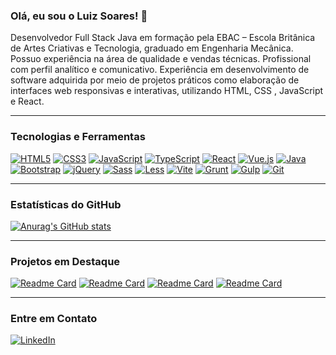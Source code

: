 ### **Olá, eu sou o Luiz Soares!** 👋

Desenvolvedor Full Stack Java em formação pela EBAC – Escola Britânica de Artes Criativas e Tecnologia, graduado em Engenharia Mecânica. Possuo experiência na área de qualidade e vendas técnicas. Profissional com perfil analítico e comunicativo. 
Experiência em desenvolvimento de software adquirida por meio de projetos práticos como elaboração de interfaces web responsivas e interativas, utilizando HTML, CSS , JavaScript e React.

---

### **Tecnologias e Ferramentas**

[![HTML5](https://img.shields.io/badge/HTML5-E34F26?style=for-the-badge&logo=html5&logoColor=white)](https://developer.mozilla.org/en-US/docs/Web/HTML)
[![CSS3](https://img.shields.io/badge/CSS3-1572B6?style=for-the-badge&logo=css3&logoColor=white)](https://developer.mozilla.org/en-US/docs/Web/CSS)
[![JavaScript](https://img.shields.io/badge/JavaScript-F7DF1E?style=for-the-badge&logo=javascript&logoColor=black)](https://developer.mozilla.org/en-US/docs/Web/JavaScript)
[![TypeScript](https://img.shields.io/badge/TypeScript-3178C6?style=for-the-badge&logo=typescript&logoColor=white)](https://www.typescriptlang.org/)
[![React](https://img.shields.io/badge/React-61DAFB?style=for-the-badge&logo=react&logoColor=black)](https://reactjs.org/)
[![Vue.js](https://img.shields.io/badge/Vue.js-4FC08D?style=for-the-badge&logo=vue.js&logoColor=white)](https://vuejs.org/)
[![Java](https://img.shields.io/badge/Java-007396?style=for-the-badge&logo=java&logoColor=white)](https://www.java.com/)
[![Bootstrap](https://img.shields.io/badge/Bootstrap-7952B3?style=for-the-badge&logo=bootstrap&logoColor=white)](https://getbootstrap.com/)
[![jQuery](https://img.shields.io/badge/jQuery-0769AD?style=for-the-badge&logo=jquery&logoColor=white)](https://jquery.com/)
[![Sass](https://img.shields.io/badge/Sass-CC6699?style=for-the-badge&logo=sass&logoColor=white)](https://sass-lang.com/)
[![Less](https://img.shields.io/badge/Less-1D365D?style=for-the-badge&logo=less&logoColor=white)](https://lesscss.org/)
[![Vite](https://img.shields.io/badge/Vite-646CFF?style=for-the-badge&logo=vite&logoColor=white)](https://vitejs.dev/)
[![Grunt](https://img.shields.io/badge/Grunt-F29D44?style=for-the-badge&logo=grunt&logoColor=white)](https://gruntjs.com/)
[![Gulp](https://img.shields.io/badge/Gulp-CF4647?style=for-the-badge&logo=gulp&logoColor=white)](https://gulpjs.com/)
[![Git](https://img.shields.io/badge/Git-F05032?style=for-the-badge&logo=git&logoColor=white)](https://git-scm.com/)

---

### **Estatísticas do GitHub**

[![Anurag's GitHub stats](https://github-readme-stats.vercel.app/api?username=LuizSoares0408&show_icons=true&theme=dark)](https://github.com/anuraghazra/github-readme-stats)

---

### **Projetos em Destaque**

[![Readme Card](https://github-readme-stats.vercel.app/api/pin/?username=LuizSoares0408&repo=eplay&theme=dark&v=1)](https://github.com/LuizSoares0408/eplay)
[![Readme Card](https://github-readme-stats.vercel.app/api/pin/?username=LuizSoares0408&repo=clone_disneyplus&theme=dark&v=2)](https://github.com/LuizSoares0408/clone_disneyplus)
[![Readme Card](https://github-readme-stats.vercel.app/api/pin/?username=LuizSoares0408&repo=projeto_calculadora_medias&theme=dark&v=2)](https://github.com/LuizSoares0408/projeto_calculadora_medias)
[![Readme Card](https://github-readme-stats.vercel.app/api/pin/?username=LuizSoares0408&repo=site_gamesshop&theme=dark&v=2)](https://github.com/LuizSoares0408/site_gamesshop)

---

### **Entre em Contato**

[![LinkedIn](https://img.shields.io/badge/LinkedIn-0077B5?style=for-the-badge&logo=linkedin&logoColor=white)](https://www.linkedin.com/in/luizsoares1994/)
